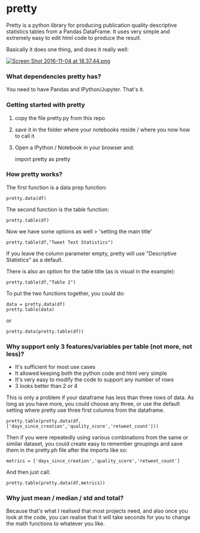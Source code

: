 # pretty

Pretty is a python library for producing publication quality descriptive statistics tables from a Pandas DataFrame. It uses very simple and extremely easy to edit html code to produce the result. 

Basically it does one thing, and does it really well: 

[![Screen Shot 2016-11-04 at 18.37.44.png](https://s14.postimg.org/hnoexoujl/Screen_Shot_2016_11_04_at_18_37_44.png)](https://postimg.org/image/70uls9me5/)

### What dependencies pretty has? 

You need to have Pandas and IPython/Jupyter. That's it. 

### Getting started with pretty

1) copy the file pretty.py from this repo

2) save it in the folder where your notebooks reside / where you now how to call it

3) Open a IPython / Notebook in your browser and: 

    import pretty as pretty 
    
### How pretty works? 

The first function is a data prep function:

    pretty.data(df)

The second function is the table function: 

    pretty.table(df)
    
Now we have some options as well > 'setting the main title'

    pretty.table(df,"Tweet Text Statistics")

If you leave the column parameter empty, pretty will use "Descriptive Statistics" as a default.

There is also an option for the table title (as is visual in the example): 

    pretty.table(df,"Table 2")

To put the two functions together, you could do: 

    data = pretty.data(df)
    pretty.table(data)
    
or

    pretty.data(pretty.table(df))

### Why support only 3 features/variables per table (not more, not less)?

- It's sufficient for most use cases 
- It allowed keeping both the python code and html very simple
- It's very easy to modify the code to support any number of rows 
- 3 looks better than 2 or 4

This is only a problem if your dataframe has less than three rows of data. As long as you have more, you could choose any three, or use the default setting where pretty use three first columns from the dataframe. 

    pretty.table(pretty.data(df,['days_since_creation','quality_score','retweet_count']))

Then if you were repeatedly using various combinations from the same or similar dataset, you could create easy to remember groupings and save them in the pretty.ph file after the imports like so: 

    metrics = ['days_since_creation','quality_score','retweet_count']
    
And then just call: 

    pretty.table(pretty.data(df,metrics))
    
### Why just mean / median / std and total?

Because that's what I realised that most projects need, and also once you look at the code, you can realise that it will take seconds for you to change the math functions to whatever you like.
